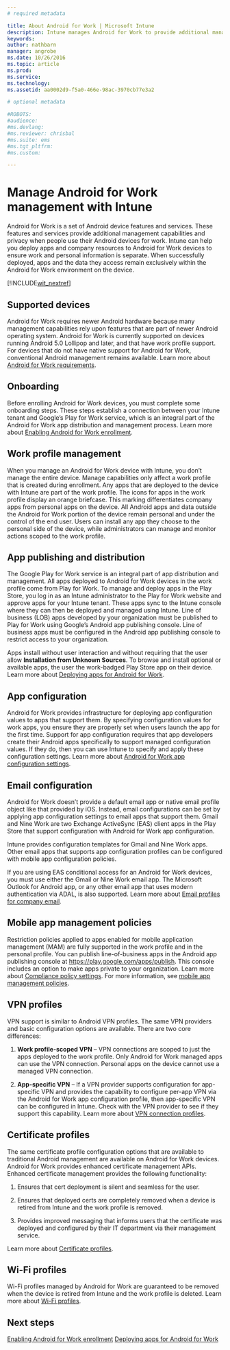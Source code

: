 ```yaml
---
# required metadata

title: About Android for Work | Microsoft Intune
description: Intune manages Android for Work to provide additional management capabilities and privacy when people use their Android devices for work.
keywords:
author: nathbarn
manager: angrobe
ms.date: 10/26/2016
ms.topic: article
ms.prod:
ms.service:
ms.technology:
ms.assetid: aa0002d9-f5a0-466e-98ac-3970cb77e3a2

# optional metadata

#ROBOTS:
#audience:
#ms.devlang:
#ms.reviewer: chrisbal
#ms.suite: ems
#ms.tgt_pltfrm:
#ms.custom:

---
```


# Manage Android for Work management with Intune

Android for Work is a set of Android device features and services. These features and services provide additional management capabilities and privacy when people use their Android devices for work. Intune can help you deploy apps and company resources to Android for Work devices to ensure work and personal information is separate. When successfully deployed, apps and the data they access remain exclusively within the Android for Work environment on the device.

[!INCLUDE[wit_nextref](../includes/afw_rollout_disclaimer.md)]

## Supported devices

Android for Work requires newer Android hardware because many management capabilities rely upon features that are part of newer Android operating system. Android for Work is currently supported on devices running Android 5.0 Lollipop and later, and that have work profile support. For devices that do not have native support for Android for Work, conventional Android management remains available. Learn more about [Android for Work requirements](https://support.google.com/work/android/answer/6174145?hl=en&ref_topic=6151012).

## Onboarding

Before enrolling Android for Work devices, you must complete some onboarding steps. These steps establish a connection between your Intune tenant and Google’s Play for Work service, which is an integral part of the Android for Work app distribution and management process. Learn more about [Enabling Android for Work enrollment](https://docs.microsoft.com/en-us/intune/deploy-use/set-up-android-for-work).

## Work profile management

When you manage an Android for Work device with Intune, you don’t manage the entire device. Manage capabilities only affect a work profile that is created during enrollment. Any apps that are deployed to the device with Intune are part of the work profile. The icons for apps in the work profile display an orange briefcase. This marking differentiates company apps from personal apps on the device. All Android apps and data outside the Android for Work portion of the device remain personal and under the control of the end user. Users can install any app they choose to the personal side of the device, while administrators can manage and monitor actions scoped to the work profile.

## App publishing and distribution

The Google Play for Work service is an integral part of app distribution and management. All apps deployed to Android for Work devices in the work profile come from Play for Work. To manage and deploy apps in the Play Store, you log in as an Intune administrator to the Play for Work website and approve apps for your Intune tenant. These apps sync to the Intune console where they can then be deployed and managed using Intune. Line of business (LOB) apps developed by your organization must be published to Play for Work using Google’s Android app publishing console. Line of business apps must be configured in the Android app publishing console to restrict access to your organization.

Apps install without user interaction and without requiring that the user allow **Installation from Unknown Sources**. To browse and install optional or available apps, the user the work-badged Play Store app on their device. Learn more about [Deploying apps for Android for Work](https://docs.microsoft.com/en-us/intune/deploy-use/android-for-work-apps).

## App configuration

Android for Work provides infrastructure for deploying app configuration values to apps that support them. By specifying configuration values for work apps, you ensure they are properly set when users launch the app for the first time. Support for app configuration requires that app developers create their Android apps specifically to support managed configuration values. If they do, then you can use Intune to specify and apply these configuration settings. Learn more about [Android for Work app configuration settings](deploy-use/afw-app-configuration-policy.md).

## Email configuration

Android for Work doesn’t provide a default email app or native email profile object like that provided by iOS. Instead, email configurations can be set by applying app configuration settings to email apps that support them. Gmail and Nine Work are two Exchange ActiveSync (EAS) client apps in the Play Store that support configuration with Android for Work app configuration.

Intune provides configuration templates for Gmail and Nine Work apps. Other email apps that supports app configuration profiles can be configured with mobile app configuration policies.

If you are using EAS conditional access for an Android for Work devices, you must use either the Gmail or Nine Work email app. The Microsoft Outlook for Android app, or any other email app that uses modern authentication via ADAL, is also supported. Learn more about [Email profiles for company email](configure-access-to-corporate-email-using-email-profiles-with-microsoft-intune.md).

## Mobile app management policies

Restriction policies applied to apps enabled for mobile application management (MAM) are fully supported in the work profile and in the personal profile. You can publish line-of-business apps in the Android app publishing console at https://play.google.com/apps/publish. This console includes an option to make apps private to your organization. Learn more about [Compliance policy settings](afw-compliance-policy-settings-in-microsoft-intune.md). For more information, see [mobile app management policies](protect-app-data-using-mobile-app-management-policies-with-microsoft-intune.md).

## VPN profiles

VPN support is similar to Android VPN profiles. The same VPN providers and basic configuration options are available. There are two core differences:

1.  **Work profile-scoped VPN** – VPN connections are scoped to just the apps deployed to the work profile. Only Android for Work managed apps can use the VPN connection. Personal apps on the device cannot use a managed VPN connection.

2.  **App-specific VPN** – If a VPN provider supports configuration for app-specific VPN and provides the capability to configure per-app VPN via the Android for Work app configuration profile, then app-specific VPN can be configured in Intune. Check with the VPN provider to see if they support this capability. Learn more about [VPN connection profiles](vpn-connections-in-microsoft-intune.md).

## Certificate profiles

The same certificate profile configuration options that are available to traditional Android management are available on Android for Work devices. Android for Work provides enhanced certificate management APIs. Enhanced certificate management provides the following functionality:

1.  Ensures that cert deployment is silent and seamless for the user.

2.  Ensures that deployed certs are completely removed when a device is retired from Intune and the work profile is removed.

3.  Provides improved messaging that informs users that the certificate was deployed and configured by their IT department via their management service.

Learn more about [Certificate profiles](secure-resource-access-with-certificate-profiles.md).

## Wi-Fi profiles

Wi-Fi profiles managed by Android for Work are guaranteed to be removed when the device is retired from Intune and the work profile is deleted. Learn more about [Wi-Fi profiles](wi-fi-connections-in-microsoft-intune.md).

## Next steps
[Enabling Android for Work enrollment](https://docs.microsoft.com/en-us/intune/deploy-use/set-up-android-for-work)
[Deploying apps for Android for Work](https://docs.microsoft.com/en-us/intune/deploy-use/android-for-work-apps)
